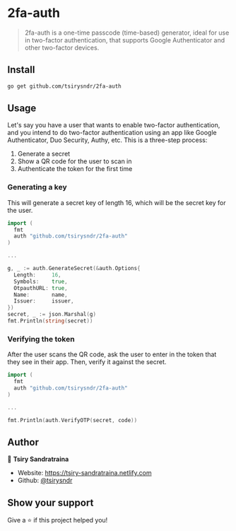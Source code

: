 <h1>2fa-auth</h1>
<p>
</p>

> 2fa-auth is a one-time passcode (time-based) generator, ideal for use in two-factor authentication, that supports Google Authenticator and other two-factor devices.

## Install

```sh
go get github.com/tsirysndr/2fa-auth
```

## Usage

Let's say you have a user that wants to enable two-factor authentication, and you intend to do two-factor authentication using an app like Google Authenticator, Duo Security, Authy, etc. This is a three-step process:

1. Generate a secret
2. Show a QR code for the user to scan in
3. Authenticate the token for the first time

### Generating a key

This will generate a secret key of length 16, which will be the secret key for the user.

```go
import (
  fmt
  auth "github.com/tsirysndr/2fa-auth"
)

...

g, _ := auth.GenerateSecret(&auth.Options{
  Length:     16,
  Symbols:    true,
  OtpauthURL: true,
  Name:       name,
  Issuer:     issuer,
})
secret, _ := json.Marshal(g)
fmt.Println(string(secret))
```

### Verifying the token

After the user scans the QR code, ask the user to enter in the token that they see in their app. Then, verify it against the secret.

```go
import (
  fmt
  auth "github.com/tsirysndr/2fa-auth"
)

...

fmt.Println(auth.VerifyOTP(secret, code))
```

## Author

👤 **Tsiry Sandratraina**

* Website: https://tsiry-sandratraina.netlify.com
* Github: [@tsirysndr](https://github.com/tsirysndr)

## Show your support

Give a ⭐️ if this project helped you!
